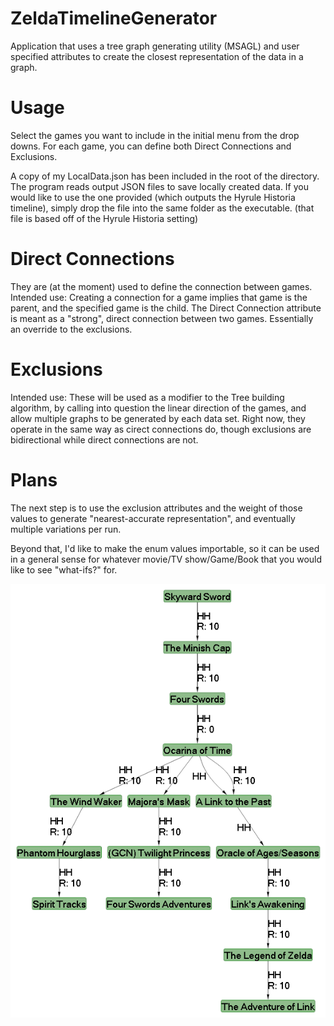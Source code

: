 # ZeldaTimelineGenerator
Application that uses a tree graph generating utility (MSAGL)
and user specified attributes to create the closest representation of the data in a graph.

# Usage
Select the games you want to include in the initial menu from the drop downs. 
For each game, you can define both Direct Connections and Exclusions.

A copy of my LocalData.json has been included in the root of the directory. The program reads output
JSON files to save locally created data. If you would like to use the one provided (which outputs
the Hyrule Historia timeline), simply drop the file into the same folder as the 
executable. (that file is based off of the Hyrule Historia setting)

# Direct Connections
They are (at the moment) used to define the connection between games. Intended use:
Creating a connection for a game implies that game is the parent, and the specified game
is the child. The Direct Connection attribute is meant as a "strong", direct connection
between two games. Essentially an override to the exclusions.

# Exclusions
Intended use: These will be used as a modifier to the Tree building algorithm, by calling
into question the linear direction of the games, and allow multiple graphs to be generated 
by each data set. Right now, they operate in the same way as cirect connections do, though
exclusions are bidirectional while direct connections are not.

# Plans
The next step is to use the exclusion attributes and the weight of those values to generate 
"nearest-accurate representation", and eventually multiple variations per run.

Beyond that, I'd like to make the enum values importable, so it can be used in a general
sense for whatever movie/TV show/Game/Book that you would like to see "what-ifs?" for.

![Graph Bitmap](ZeldaTimelineGeneratorUtility/bin/Debug/Graph1.BMP "Output Bitmap")
